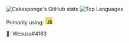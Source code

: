![Cakesponge's GitHub stats](https://github-readme-stats.vercel.app/api?username=cakesponge&show_icons=true&bg_color=30,#e46248,#904e95)
![Top Languages](https://github-readme-stats.vercel.app/api/top-langs/?username=cakesponge&layout=compact&count_private=true&show_icons=true&theme=tokyonight&hide_border=true)

Primarily using:
<code><img height="20" src="https://raw.githubusercontent.com/github/explore/80688e429a7d4ef2fca1e82350fe8e3517d3494d/topics/javascript/javascript.png"></code>

📝: Wesusa#4163
